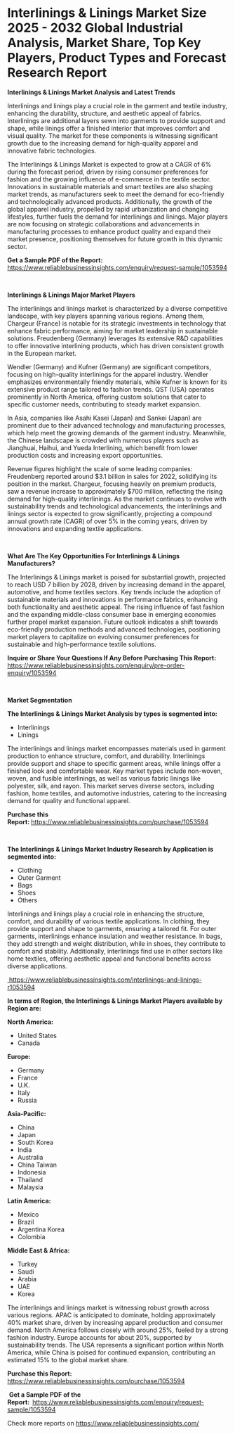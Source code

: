 <p><h1>Interlinings & Linings Market Size 2025 - 2032 Global Industrial Analysis, Market Share, Top Key Players, Product Types and Forecast Research Report</h1></p><p><strong>Interlinings & Linings Market Analysis and Latest Trends</strong></p>
<p><p>Interlinings and linings play a crucial role in the garment and textile industry, enhancing the durability, structure, and aesthetic appeal of fabrics. Interlinings are additional layers sewn into garments to provide support and shape, while linings offer a finished interior that improves comfort and visual quality. The market for these components is witnessing significant growth due to the increasing demand for high-quality apparel and innovative fabric technologies.</p><p>The Interlinings & Linings Market is expected to grow at a CAGR of 6% during the forecast period, driven by rising consumer preferences for fashion and the growing influence of e-commerce in the textile sector. Innovations in sustainable materials and smart textiles are also shaping market trends, as manufacturers seek to meet the demand for eco-friendly and technologically advanced products. Additionally, the growth of the global apparel industry, propelled by rapid urbanization and changing lifestyles, further fuels the demand for interlinings and linings. Major players are now focusing on strategic collaborations and advancements in manufacturing processes to enhance product quality and expand their market presence, positioning themselves for future growth in this dynamic sector.</p></p>
<p><strong>Get a Sample PDF of the Report:&nbsp;</strong> <a href="https://www.reliablebusinessinsights.com/enquiry/request-sample/1053594?utm_campaign=1674&utm_medium=2&utm_source=Github&utm_content=ia&utm_term=30012025&utm_id=interlinings-linings">https://www.reliablebusinessinsights.com/enquiry/request-sample/1053594</a></p>
<p>&nbsp;</p>
<p><strong>Interlinings & Linings Major Market Players</strong></p>
<p><p>The interlinings and linings market is characterized by a diverse competitive landscape, with key players spanning various regions. Among them, Chargeur (France) is notable for its strategic investments in technology that enhance fabric performance, aiming for market leadership in sustainable solutions. Freudenberg (Germany) leverages its extensive R&D capabilities to offer innovative interlining products, which has driven consistent growth in the European market.</p><p>Wendler (Germany) and Kufner (Germany) are significant competitors, focusing on high-quality interlinings for the apparel industry. Wendler emphasizes environmentally friendly materials, while Kufner is known for its extensive product range tailored to fashion trends. QST (USA) operates prominently in North America, offering custom solutions that cater to specific customer needs, contributing to steady market expansion.</p><p>In Asia, companies like Asahi Kasei (Japan) and Sankei (Japan) are prominent due to their advanced technology and manufacturing processes, which help meet the growing demands of the garment industry. Meanwhile, the Chinese landscape is crowded with numerous players such as Jianghuai, Haihui, and Yueda Interlining, which benefit from lower production costs and increasing export opportunities.</p><p>Revenue figures highlight the scale of some leading companies: Freudenberg reported around $3.1 billion in sales for 2022, solidifying its position in the market. Chargeur, focusing heavily on premium products, saw a revenue increase to approximately $700 million, reflecting the rising demand for high-quality interlinings. As the market continues to evolve with sustainability trends and technological advancements, the interlinings and linings sector is expected to grow significantly, projecting a compound annual growth rate (CAGR) of over 5% in the coming years, driven by innovations and expanding textile applications.</p></p>
<p>&nbsp;</p>
<p><strong>What Are The Key Opportunities For Interlinings & Linings Manufacturers?</strong></p>
<p><p>The Interlinings & Linings market is poised for substantial growth, projected to reach USD 7 billion by 2028, driven by increasing demand in the apparel, automotive, and home textiles sectors. Key trends include the adoption of sustainable materials and innovations in performance fabrics, enhancing both functionality and aesthetic appeal. The rising influence of fast fashion and the expanding middle-class consumer base in emerging economies further propel market expansion. Future outlook indicates a shift towards eco-friendly production methods and advanced technologies, positioning market players to capitalize on evolving consumer preferences for sustainable and high-performance textile solutions.</p></p>
<p><strong>Inquire or Share Your Questions If Any Before Purchasing This Report:</strong> <a href="https://www.reliablebusinessinsights.com/enquiry/pre-order-enquiry/1053594?utm_campaign=1674&utm_medium=2&utm_source=Github&utm_content=ia&utm_term=30012025&utm_id=interlinings-linings">https://www.reliablebusinessinsights.com/enquiry/pre-order-enquiry/1053594</a></p>
<p>&nbsp;</p>
<p><strong>Market Segmentation</strong></p>
<p><strong>The Interlinings & Linings Market Analysis by types is segmented into:</strong></p>
<p><ul><li>Interlinings</li><li>Linings</li></ul></p>
<p><p>The interlinings and linings market encompasses materials used in garment production to enhance structure, comfort, and durability. Interlinings provide support and shape to specific garment areas, while linings offer a finished look and comfortable wear. Key market types include non-woven, woven, and fusible interlinings, as well as various fabric linings like polyester, silk, and rayon. This market serves diverse sectors, including fashion, home textiles, and automotive industries, catering to the increasing demand for quality and functional apparel.</p></p>
<p><strong>Purchase this Report:&nbsp;</strong><a href="https://www.reliablebusinessinsights.com/purchase/1053594?utm_campaign=1674&utm_medium=2&utm_source=Github&utm_content=ia&utm_term=30012025&utm_id=interlinings-linings">https://www.reliablebusinessinsights.com/purchase/1053594</a></p>
<p>&nbsp;</p>
<p><strong>The Interlinings & Linings Market Industry Research by Application is segmented into:</strong></p>
<p><ul><li>Clothing</li><li>Outer Garment</li><li>Bags</li><li>Shoes</li><li>Others</li></ul></p>
<p><p>Interlinings and linings play a crucial role in enhancing the structure, comfort, and durability of various textile applications. In clothing, they provide support and shape to garments, ensuring a tailored fit. For outer garments, interlinings enhance insulation and weather resistance. In bags, they add strength and weight distribution, while in shoes, they contribute to comfort and stability. Additionally, interlinings find use in other sectors like home textiles, offering aesthetic appeal and functional benefits across diverse applications.</p></p>
<p><a href="https://www.reliablebusinessinsights.com/interlinings-and-linings-r1053594?utm_campaign=1674&utm_medium=2&utm_source=Github&utm_content=ia&utm_term=30012025&utm_id=interlinings-linings">&nbsp;https://www.reliablebusinessinsights.com/interlinings-and-linings-r1053594</a></p>
<p><strong>In terms of Region, the Interlinings & Linings Market Players available by Region are:</strong></p>
<p>
    <p> <strong> North America: </strong>
        <ul>
            <li>United States</li>
            <li>Canada</li>
        </ul>
        </p> 
    <p> <strong> Europe: </strong>
        <ul>
            <li>Germany</li>
            <li>France</li>
            <li>U.K.</li>
            <li>Italy</li>
            <li>Russia</li>
        </ul>
        </p> 
    <p> <strong> Asia-Pacific: </strong>
        <ul>
            <li>China</li>
            <li>Japan</li>
            <li>South Korea</li>
            <li>India</li>
            <li>Australia</li>
            <li>China Taiwan</li>
            <li>Indonesia</li>
            <li>Thailand</li>
            <li>Malaysia</li>
        </ul>
        </p> 
    <p> <strong> Latin America: </strong>
        <ul>
            <li>Mexico</li>
            <li>Brazil</li>
            <li>Argentina Korea</li>
            <li>Colombia</li>
        </ul>
        </p> 
    <p> <strong> Middle East & Africa: </strong>
        <ul>
            <li>Turkey</li>
            <li>Saudi</li>
            <li>Arabia</li>
            <li>UAE</li>
            <li>Korea</li>
        </ul>
    </p>
    </p>
<p><p>The interlinings and linings market is witnessing robust growth across various regions. APAC is anticipated to dominate, holding approximately 40% market share, driven by increasing apparel production and consumer demand. North America follows closely with around 25%, fueled by a strong fashion industry. Europe accounts for about 20%, supported by sustainability trends. The USA represents a significant portion within North America, while China is poised for continued expansion, contributing an estimated 15% to the global market share.</p></p>
<p><strong>Purchase this Report: </strong><a href="https://www.reliablebusinessinsights.com/purchase/1053594?utm_campaign=1674&utm_medium=2&utm_source=Github&utm_content=ia&utm_term=30012025&utm_id=interlinings-linings">https://www.reliablebusinessinsights.com/purchase/1053594</a></p>
<p>&nbsp;<strong>Get a Sample PDF of the Report:&nbsp;&nbsp;</strong><a href="https://www.reliablebusinessinsights.com/enquiry/request-sample/1053594?utm_campaign=1674&utm_medium=2&utm_source=Github&utm_content=ia&utm_term=30012025&utm_id=interlinings-linings">https://www.reliablebusinessinsights.com/enquiry/request-sample/1053594</a></p>
<p><strong></strong></p>
<p>Check more reports on <a href="https://www.reliablebusinessinsights.com/?utm_campaign=1674&utm_medium=2&utm_source=Github&utm_content=ia&utm_term=30012025&utm_id=interlinings-linings">https://www.reliablebusinessinsights.com/</a></p>